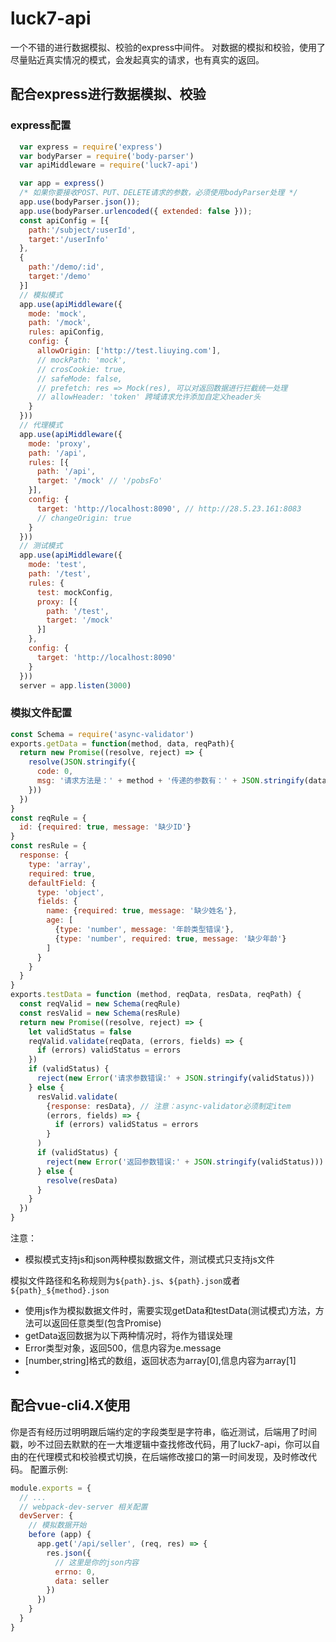 # luck7-api

一个不错的进行数据模拟、校验的express中间件。
对数据的模拟和校验，使用了尽量贴近真实情况的模式，会发起真实的请求，也有真实的返回。

## 配合express进行数据模拟、校验

### express配置

```javascript
  var express = require('express')
  var bodyParser = require('body-parser')
  var apiMiddleware = require('luck7-api')

  var app = express()
  /* 如果你要接收POST、PUT、DELETE请求的参数，必须使用bodyParser处理 */
  app.use(bodyParser.json());
  app.use(bodyParser.urlencoded({ extended: false }));
  const apiConfig = [{
    path:'/subject/:userId',
    target:'/userInfo'
  },
  {
    path:'/demo/:id',
    target:'/demo'
  }]
  // 模拟模式
  app.use(apiMiddleware({
    mode: 'mock',
    path: '/mock',
    rules: apiConfig,
    config: {
      allowOrigin: ['http://test.liuying.com'],
      // mockPath: 'mock',
      // crosCookie: true,
      // safeMode: false,
      // prefetch: res => Mock(res), 可以对返回数据进行拦截统一处理
      // allowHeader: 'token' 跨域请求允许添加自定义header头
    }
  }))
  // 代理模式
  app.use(apiMiddleware({
    mode: 'proxy',
    path: '/api',
    rules: [{
      path: '/api',
      target: '/mock' // '/pobsFo'
    }],
    config: {
      target: 'http://localhost:8090', // http://28.5.23.161:8083
      // changeOrigin: true
    }
  }))
  // 测试模式
  app.use(apiMiddleware({
    mode: 'test',
    path: '/test',
    rules: {
      test: mockConfig,
      proxy: [{
        path: '/test',
        target: '/mock'
      }]
    },
    config: {
      target: 'http://localhost:8090'
    }
  }))
  server = app.listen(3000)
```

### 模拟文件配置
```javascript
const Schema = require('async-validator')
exports.getData = function(method, data, reqPath){
  return new Promise((resolve, reject) => {
    resolve(JSON.stringify({
      code: 0,
      msg: '请求方法是：' + method + '传递的参数有：' + JSON.stringify(data)
    }))
  })
}
const reqRule = {
  id: {required: true, message: '缺少ID'}
}
const resRule = {
  response: {
    type: 'array',
    required: true,
    defaultField: {
      type: 'object',
      fields: {
        name: {required: true, message: '缺少姓名'},
        age: [
          {type: 'number', message: '年龄类型错误'},
          {type: 'number', required: true, message: '缺少年龄'}
        ]
      }
    }
  }
}
exports.testData = function (method, reqData, resData, reqPath) {
  const reqValid = new Schema(reqRule)
  const resValid = new Schema(resRule)
  return new Promise((resolve, reject) => {
    let validStatus = false
    reqValid.validate(reqData, (errors, fields) => {
      if (errors) validStatus = errors
    })
    if (validStatus) {
      reject(new Error('请求参数错误:' + JSON.stringify(validStatus)))
    } else {
      resValid.validate(
        {response: resData}, // 注意：async-validator必须制定item
        (errors, fields) => {
          if (errors) validStatus = errors
        }
      )
      if (validStatus) {
        reject(new Error('返回参数错误:' + JSON.stringify(validStatus)))
      } else {
        resolve(resData)
      }
    }
  })
}
```

注意：
 - 模拟模式支持js和json两种模拟数据文件，测试模式只支持js文件
 
 模拟文件路径和名称规则为``${path}.js``、``${path}.json``或者``${path}_${method}.json``

 - 使用js作为模拟数据文件时，需要实现getData和testData(测试模式)方法，方法可以返回任意类型(包含Promise)
 - getData返回数据为以下两种情况时，将作为错误处理
  - Error类型对象，返回500，信息内容为e.message
  - [number,string]格式的数组，返回状态为array[0],信息内容为array[1]
 - 
## 配合vue-cli4.X使用

你是否有经历过明明跟后端约定的字段类型是字符串，临近测试，后端用了时间戳，吵不过回去默默的在一大堆逻辑中查找修改代码，用了luck7-api，你可以自由的在代理模式和校验模式切换，在后端修改接口的第一时间发现，及时修改代码。
配置示例:
```js
module.exports = {
  // ...
  // webpack-dev-server 相关配置
  devServer: {
    // 模拟数据开始
    before (app) {
      app.get('/api/seller', (req, res) => {
        res.json({
          // 这里是你的json内容
          errno: 0,
          data: seller
        })
      })
    }   
  }
}
```


